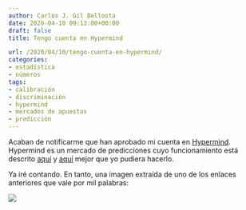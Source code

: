```yaml
---
author: Carlos J. Gil Bellosta
date: 2020-04-10 09:13:00+00:00
draft: false
title: Tengo cuenta en Hypermind

url: /2020/04/10/tengo-cuenta-en-hypermind/
categories:
- estadística
- números
tags:
- calibración
- discriminación
- hypermind
- mercados de apuestas
- predicción
---
```





Acaban de notificarme que han aprobado mi cuenta en [Hypermind](https://predict.hypermind.com/). Hypermind es un mercado de predicciones cuyo funcionamiento está descrito [aquí](https://predict.hypermind.com/hypermind/app.html?fwd=#research) y [aquí](https://predict.hypermind.com/hypermind/app.html?fwd=#research) mejor que yo pudiera hacerlo.







Ya iré contando. En tanto, una imagen extraída de uno de los enlaces anteriores que vale por mil palabras:





![](/wp-uploads/2020/04/accuracy-en.png)


